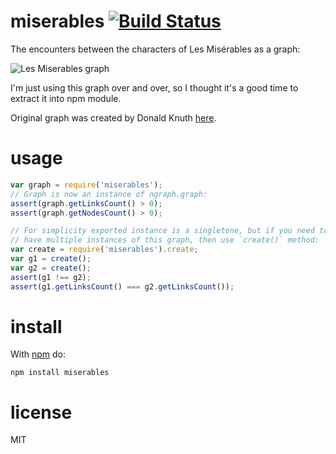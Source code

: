 # miserables [![Build Status](https://travis-ci.org/anvaka/miserables.svg)](https://travis-ci.org/anvaka/miserables)

The encounters between the characters of Les Misérables as a graph:

![Les Miserables graph](https://cloud.githubusercontent.com/assets/225407/11013996/91160ad2-84d8-11e5-9f4a-b7a8a2d4d578.png)

I'm just using this graph over and over, so I thought it's a good time to
extract it into npm module.

Original graph was created by Donald Knuth [here](http://www-cs-staff.stanford.edu/~uno/sgb.html).

# usage

``` js
var graph = require('miserables');
// Graph is now an instance of ngraph.graph:
assert(graph.getLinksCount() > 0);
assert(graph.getNodesCount() > 0);

// For simplicity exported instance is a singletone, but if you need to
// have multiple instances of this graph, then use `create()` method:
var create = require('miserables').create;
var g1 = create();
var g2 = create();
assert(g1 !== g2);
assert(g1.getLinksCount() === g2.getLinksCount());
```

# install

With [npm](https://npmjs.org) do:

```
npm install miserables
```

# license

MIT
